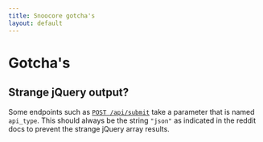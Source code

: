 ```yaml
---
title: Snoocore gotcha's
layout: default
---
```


# Gotcha's

## Strange jQuery output?

Some endpoints such as [`POST /api/submit`](http://www.reddit.com/dev/api#POST_api_submit) take a parameter that is named `api_type`. This should always be the string `"json"` as indicated in the reddit docs to prevent the strange jQuery array results.
